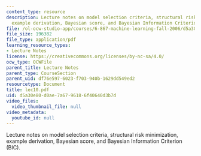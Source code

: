 ```yaml
---
content_type: resource
description: Lecture notes on model selection criteria, structural risk minimization,
  example derivation, Bayesian score, and Bayesian Information Criterion (BIC).
file: /ol-ocw-studio-app/courses/6-867-machine-learning-fall-2006/d5a30e80d0ae7a6796186f40640d3b7d_lec10.pdf
file_size: 196382
file_type: application/pdf
learning_resource_types:
- Lecture Notes
license: https://creativecommons.org/licenses/by-nc-sa/4.0/
ocw_type: OCWFile
parent_title: Lecture Notes
parent_type: CourseSection
parent_uid: df76e597-6023-f703-940b-1629dd549ed2
resourcetype: Document
title: lec10.pdf
uid: d5a30e80-d0ae-7a67-9618-6f40640d3b7d
video_files:
  video_thumbnail_file: null
video_metadata:
  youtube_id: null
---
```

Lecture notes on model selection criteria, structural risk minimization, example derivation, Bayesian score, and Bayesian Information Criterion (BIC).